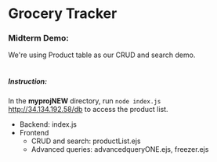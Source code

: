 # Grocery Tracker


### Midterm Demo:

We're using Product table as our CRUD and search demo.   
</br>

##### Instruction:  
In the **myprojNEW** directory, run `node index.js`  
http://34.134.192.58/db to access the product list. 

- Backend: index.js
- Frontend
  - CRUD and search: productList.ejs
  - Advanced queries: advancedqueryONE.ejs, freezer.ejs